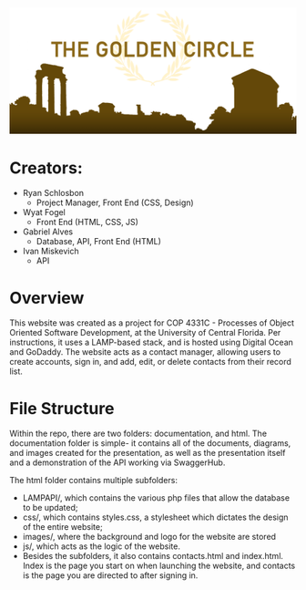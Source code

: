 ![alt text](https://github.com/ryanschlosbon/goldencircle/blob/32968ab0e92d6a8d5e0f13c34c5fb7e8edbe18b1/documentation/banner.png "Header Image")
# Creators:

- Ryan Schlosbon
  * Project Manager, Front End (CSS, Design)
- Wyat Fogel
  * Front End (HTML, CSS, JS)
- Gabriel Alves
  * Database, API, Front End (HTML)
- Ivan Miskevich
  * API
# Overview
This website was created as a project for COP 4331C - Processes of Object Oriented Software Development, at the University of Central Florida. Per instructions, it uses a LAMP-based stack, and is hosted using Digital Ocean and GoDaddy. The website acts as a contact manager, allowing users to create accounts, sign in, and add, edit, or delete contacts from their record list.

# File Structure
Within the repo, there are two folders: documentation, and html. The documentation folder is simple- it contains all of the documents, diagrams, and images created for the presentation, as well as the presentation itself and a demonstration of the API working via SwaggerHub.


The html folder contains multiple subfolders: 
- LAMPAPI/, which contains the various php files that allow the database to be updated;
- css/, which contains styles.css, a stylesheet which dictates the design of the entire website;
- images/, where the background and logo for the website are stored
- js/, which acts as the logic of the website.
- Besides the subfolders, it also contains contacts.html and index.html. Index is the page you start on when launching the website, and contacts is the page you are directed to after signing in. 
